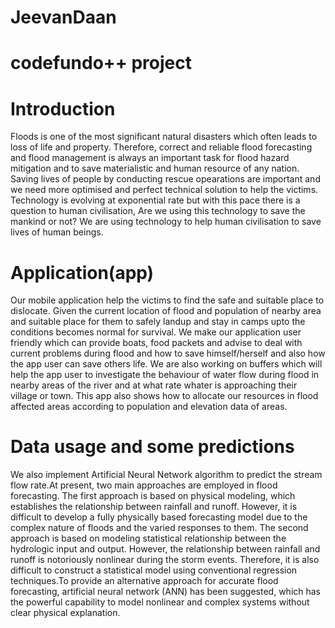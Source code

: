 # JeevanDaan
# codefundo++ project

# Introduction
Floods is one of the most significant natural disasters which often leads to loss of life and property. Therefore, correct and reliable flood forecasting and flood management is always an important task for flood hazard mitigation and to save materialistic and human resource of any nation. Saving lives of people by conducting rescue opearations are important and we need more optimised and perfect technical solution to help the victims. Technology is evolving at exponential rate but with this pace there is a question to human civilisation, Are we using this technology to save the mankind or not? We are using technology to help human civilisation to save lives of human beings.




# Application(app)
Our mobile application help the victims to find the safe and suitable place to dislocate. Given the current location of flood and population of nearby area and suitable place for them to safely landup and stay in camps upto the conditions becomes normal for survival.
We make our application user friendly which can provide boats, food packets and advise to deal with current problems during flood and how to save himself/herself and also how the app user can save others life. We are also working on buffers which will help the app user to investigate the behaviour of water flow during flood in nearby areas of the river and at what rate whater is approaching their village or town. This app also shows how to allocate our resources in flood affected areas according to population and elevation data of areas.

# Data usage and some predictions

We also implement Artificial Neural Network algorithm to predict the stream flow rate.At present, two main approaches are employed in flood forecasting. The first approach is based on physical modeling, which establishes the relationship between rainfall and runoff. However, it is difficult to develop a fully physically based forecasting model due to the complex nature of floods and the varied responses to them. The second approach is based on modeling statistical relationship between the hydrologic input and output. However, the relationship between rainfall and runoff is notoriously nonlinear during the storm events. Therefore, it is also difficult to construct a statistical model using conventional regression techniques.To provide an alternative approach for accurate flood forecasting, artificial neural network (ANN) has been suggested, which has the powerful capability to model nonlinear and complex systems without clear physical explanation.
